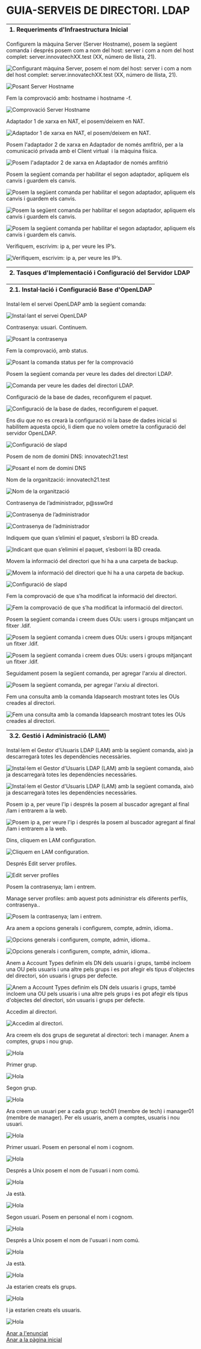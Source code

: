 # GUIA-SERVEIS DE DIRECTORI. LDAP

| 1. Requeriments d'Infraestructura Inicial |
|----------------------------------------|

Configurem la màquina Server (Server Hostname), posem la següent comanda i després posem com a nom del host: server i com a nom del host complet: server.innovatechXX.test (XX, número de llista, 21).

![Configurant màquina Server, posem el nom del host: server i com a nom del host complet: server.innovatechXX.test (XX, número de llista, 21).](img/Imatge01.png)

![Posant Server Hostname](img/Imatge02.png)

Fem la comprovació amb: hostname i hostname -f.

![Comprovació Server Hostname](img/Imatge03.png)

Adaptador 1 de xarxa en NAT, el posem/deixem en NAT.

![Adaptador 1 de xarxa en NAT, el posem/deixem en NAT.](img/Imatge04.png)

Posem l'adaptador 2 de xarxa en Adaptador de només amfitrió, per a la comunicació privada amb el Client virtual  i la màquina física.

![Posem l'adaptador 2 de xarxa en Adaptador de només amfitrió](img/Imatge05.png)

Posem la següent comanda per habilitar el segon adaptador, apliquem els canvis i guardem els canvis.

![Posem la següent comanda per habilitar el segon adaptador, apliquem els canvis i guardem els canvis.](img/Imatge055.png)

![Posem la següent comanda per habilitar el segon adaptador, apliquem els canvis i guardem els canvis.](img/Imatge0555.png)

![Posem la següent comanda per habilitar el segon adaptador, apliquem els canvis i guardem els canvis.](img/Imatge05555.png)

Verifiquem, escrivim: ip a, per veure les IP’s.

![Verifiquem, escrivim: ip a, per veure les IP’s.](img/Imatge06.png)

| 2. Tasques d'Implementació i Configuració del Servidor LDAP |
|----------------------------------------|

| 2.1. Instal·lació i Configuració Base d'OpenLDAP |
|----------------------------------------|

Instal·lem el servei OpenLDAP amb la següent comanda:

![Instal·lant el servei OpenLDAP](img/Imatge07.png)

Contrasenya: usuari. Continuem.

![Posant la contrasenya](img/Imatge08.png)

Fem la comprovació, amb status.

![Posant la comanda status per fer la comprovació](img/Imatge10.png)

Posem la següent comanda per veure les dades del directori LDAP.

![Comanda per veure les dades del directori LDAP.](img/Imatge11.png)

Configuració de la base de dades, reconfigurem el paquet.

![Configuració de la base de dades, reconfigurem el paquet.](img/Imatge09.png)

Ens diu que no es crearà la configuració ni la base de dades inicial si habilitem aquesta opció, li diem que no volem ometre la configuració del servidor OpenLDAP.

![Configuració de slapd](img/Imatge12.png)

Posem de nom de domini DNS: innovatech21.test 

![Posant el nom de domini DNS](img/Imatge13.png)

Nom de la organització: innovatech21.test

![Nom de la organització](img/Imatge14.png)

Contrasenya de l’administrador, p@ssw0rd

![Contrasenya de l’administrador](img/Imatge15.png)

![Contrasenya de l’administrador](img/Imatge16.png)

Indiquem que quan s’elimini el paquet, s’esborri la BD creada.

![Indicant que quan s’elimini el paquet, s’esborri la BD creada.](img/Imatge17.png)

Movem la informació del directori que hi ha a una carpeta de backup.

![Movem la informació del directori que hi ha a una carpeta de backup.](img/Imatge18.png)

![Configuració de slapd](img/Imatge19.png)

Fem la comprovació de que s’ha modificat la informació del directori.

![Fem la comprovació de que s’ha modificat la informació del directori.](img/Imatge20.png)

Posem la següent comanda i creem dues OUs: users i groups mitjançant un fitxer .ldif.

![Posem la següent comanda i creem dues OUs: users i groups mitjançant un fitxer .ldif.](img/Imatge21.png)

![Posem la següent comanda i creem dues OUs: users i groups mitjançant un fitxer .ldif.](img/Imatge22.png)

Seguidament posem la següent comanda, per agregar l'arxiu al directori.

![Posem la següent comanda, per agregar l'arxiu al directori.](img/Imatge23.png)

Fem una consulta amb la comanda ldapsearch mostrant totes les OUs creades al directori.

![Fem una consulta amb la comanda ldapsearch mostrant totes les OUs creades al directori.](img/Imatge24.png)

| 3.2. Gestió i Administració (LAM) |
|----------------------------------------|

Instal·lem el Gestor d'Usuaris LDAP (LAM) amb la següent comanda, això ja descarregarà totes les dependències necessàries.

![Instal·lem el Gestor d'Usuaris LDAP (LAM) amb la següent comanda, això ja descarregarà totes les dependències necessàries.](img/Imatge25.png)

![Instal·lem el Gestor d'Usuaris LDAP (LAM) amb la següent comanda, això ja descarregarà totes les dependències necessàries.](img/Imatge26.png)

Posem ip a, per veure l'ip i després la posem al buscador agregant al final /lam i entrarem a la web.

![Posem ip a, per veure l'ip i després la posem al buscador agregant al final /lam i entrarem a la web.](img/Imatge27.png)

Dins, cliquem en LAM configuration.

![Cliquem en LAM configuration.](img/Imatge28.png)

Després Edit server profiles.

![Edit server profiles](img/Imatge29.png)

Posem la contrasenya; lam i entrem.

Manage server profiles: amb aquest pots administrar els diferents perfils, contrasenya..

![Posem la contrasenya; lam i entrem.](img/Imatge30.png)

Ara anem a opcions generals i configurem, compte, admin, idioma..

![Opcions generals i configurem, compte, admin, idioma..](img/Imatge31.png)

![Opcions generals i configurem, compte, admin, idioma..](img/Imatge32.png)

Anem a Account Types definim els DN dels usuaris i grups, també incloem una OU pels usuaris i una altre pels grups i es pot afegir els tipus d'objectes del directori, són usuaris i grups per defecte.

![Anem a Account Types definim els DN dels usuaris i grups, també incloem una OU pels usuaris i una altre pels grups i es pot afegir els tipus d'objectes del directori, són usuaris i grups per defecte.](img/Imatge33.png)

Accedim al directori.

![Accedim al directori.](img/Imatge34.png)

Ara creem els dos grups de seguretat al directori: tech i manager. Anem a comptes, grups i nou grup.

![Hola](img/Imatge35.png)

Primer grup.

![Hola](img/Imatge36.png)

Segon grup.

![Hola](img/Imatge37.png)

Ara creem un usuari per a cada grup: tech01 (membre de tech) i manager01 (membre de manager). Per els usuaris, anem a comptes, usuaris i nou usuari.

![Hola](img/Imatge38.png)

Primer usuari. Posem en personal el nom i cognom.

![Hola](img/Imatge39.png)

Després a Unix posem el nom de l'usuari i nom comú.

![Hola](img/Imatge40.png)

Ja està.

![Hola](img/Imatge41.png)

Segon usuari. Posem en personal el nom i cognom.

![Hola](img/Imatge42.png)

Després a Unix posem el nom de l'usuari i nom comú.

![Hola](img/Imatge43.png)

Ja està.

![Hola](img/Imatge44.png)

Ja estarien creats els grups.

![Hola](img/Imatge45.png)

I ja estarien creats els usuaris.

![Hola](img/Imatge46.png)





[Anar a l'enunciat](../Tasca04/README.md)  
[Anar a la pàgina inicial](../README.md)
